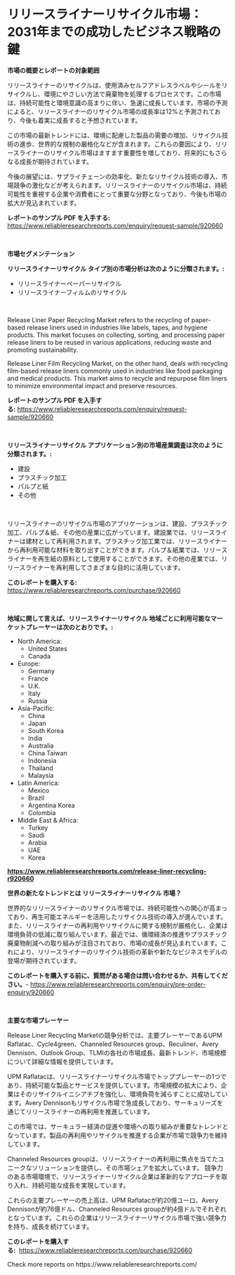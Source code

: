 <p><h1>リリースライナーリサイクル市場：2031年までの成功したビジネス戦略の鍵</h1></p><p><strong>市場の概要とレポートの対象範囲</strong></p>
<p><p>リリースライナーのリサイクルは、使用済みセルフアドレスラベルやシールをリサイクルし、環境にやさしい方法で廃棄物を処理するプロセスです。この市場は、持続可能性と環境意識の高まりに伴い、急速に成長しています。市場の予測によると、リリースライナーのリサイクル市場の成長率は12%と予測されており、今後も着実に成長すると予想されています。</p><p>この市場の最新トレンドには、環境に配慮した製品の需要の増加、リサイクル技術の進歩、世界的な規制の厳格化などが含まれます。これらの要因により、リリースライナーのリサイクル市場はますます重要性を増しており、将来的にもさらなる成長が期待されています。</p><p>今後の展望には、サプライチェーンの効率化、新たなリサイクル技術の導入、市場競争の激化などが考えられます。リリースライナーのリサイクル市場は、持続可能性を重視する企業や消費者にとって重要な分野となっており、今後も市場の拡大が見込まれています。</p></p>
<p><strong>レポートのサンプル PDF を入手する:</strong> <a href="https://www.reliableresearchreports.com/enquiry/request-sample/920660">https://www.reliableresearchreports.com/enquiry/request-sample/920660</a></p>
<p>&nbsp;</p>
<p><strong>市場セグメンテーション</strong></p>
<p><strong>リリースライナーリサイクル タイプ別の市場分析は次のように分類されます。:</strong></p>
<p><ul><li>リリースライナーペーパーリサイクル</li><li>リリースライナーフィルムのリサイクル</li></ul></p>
<p>&nbsp;</p>
<p><p>Release Liner Paper Recycling Market refers to the recycling of paper-based release liners used in industries like labels, tapes, and hygiene products. This market focuses on collecting, sorting, and processing paper release liners to be reused in various applications, reducing waste and promoting sustainability. </p><p>Release Liner Film Recycling Market, on the other hand, deals with recycling film-based release liners commonly used in industries like food packaging and medical products. This market aims to recycle and repurpose film liners to minimize environmental impact and preserve resources.</p></p>
<p><strong>レポートのサンプル PDF を入手する:</strong>&nbsp;<a href="https://www.reliableresearchreports.com/enquiry/request-sample/920660">https://www.reliableresearchreports.com/enquiry/request-sample/920660</a></p>
<p>&nbsp;</p>
<p><strong> リリースライナーリサイクル アプリケーション別の市場産業調査は次のように分類されます。:</strong></p>
<p><ul><li>建設</li><li>プラスチック加工</li><li>パルプと紙</li><li>その他</li></ul></p>
<p>&nbsp;</p>
<p><p>リリースライナーのリサイクル市場のアプリケーションは、建設、プラスチック加工、パルプ＆紙、その他の産業に広がっています。建設業では、リリースライナーは建材として再利用されます。プラスチック加工業では、リリースライナーから再利用可能な材料を取り出すことができます。パルプ＆紙業では、リリースライナーを再生紙の原料として使用することができます。その他の産業では、リリースライナーを再利用してさまざまな目的に活用しています。</p></p>
<p><strong>このレポートを購入する:</strong>&nbsp; <a href="https://www.reliableresearchreports.com/purchase/920660">https://www.reliableresearchreports.com/purchase/920660</a></p>
<p>&nbsp;</p>
<p><strong>地域に関して言えば、リリースライナーリサイクル 地域ごとに利用可能なマーケットプレーヤーは次のとおりです。:</strong></p>
<p><ul>
    <li>
        North America:
        <ul>
            <li>United States</li>
            <li>Canada</li>
        </ul>
    </li>
    <li>
        Europe:
        <ul>
            <li>Germany</li>
            <li>France</li>
            <li>U.K.</li>
            <li>Italy</li>
            <li>Russia</li>
        </ul>
    </li>
    <li>
        Asia-Pacific:
        <ul>
            <li>China</li>
            <li>Japan</li>
            <li>South Korea</li>
            <li>India</li>
            <li>Australia</li>
            <li>China Taiwan</li>
            <li>Indonesia</li>
            <li>Thailand</li>
            <li>Malaysia</li>
        </ul>
    </li>
    <li>
        Latin America:
        <ul>
            <li>Mexico</li>
            <li>Brazil</li>
            <li>Argentina Korea</li>
            <li>Colombia</li>
        </ul>
    </li>
    <li>
        Middle East & Africa:
        <ul>
            <li>Turkey</li>
            <li>Saudi</li>
            <li>Arabia</li>
            <li>UAE</li>
            <li>Korea</li>
        </ul>
    </li>
    </ul></p>
<p><strong><a href="https://www.reliableresearchreports.com/release-liner-recycling-r920660">https://www.reliableresearchreports.com/release-liner-recycling-r920660</a></strong>&nbsp;</p>
<p><strong>世界の新たなトレンドとは リリースライナーリサイクル 市場？</strong></p>
<p><p>世界的なリリースライナーのリサイクル市場では、持続可能性への関心が高まっており、再生可能エネルギーを活用したリサイクル技術の導入が進んでいます。また、リリースライナーの再利用やリサイクルに関する規制が厳格化し、企業は環境負荷の低減に取り組んでいます。最近では、循環経済の推進やプラスチック廃棄物削減への取り組みが注目されており、市場の成長が見込まれています。これにより、リリースライナーのリサイクル技術の革新や新たなビジネスモデルの登場が期待されています。</p></p>
<p><strong>このレポートを購入する前に、質問がある場合は問い合わせるか、共有してください。</strong>- <a href="https://www.reliableresearchreports.com/enquiry/pre-order-enquiry/920660">https://www.reliableresearchreports.com/enquiry/pre-order-enquiry/920660</a></p>
<p>&nbsp;</p>
<p><strong>主要な市場プレーヤー</strong></p>
<p><p>Release Liner Recycling Marketの競争分析では、主要プレーヤーであるUPM Raflatac、Cycle4green、Channeled Resources group、Reculiner、Avery Dennison、Outlook Group、TLMIの各社の市場成長、最新トレンド、市場規模について詳細な情報を提供しています。 </p><p>UPM Raflatacは、リリースライナーリサイクル市場でトッププレーヤーの1つであり、持続可能な製品とサービスを提供しています。市場規模の拡大により、企業はそのリサイクルイニシアチブを強化し、環境負荷を減らすことに成功しています。Avery Dennisonもリサイクル市場で急成長しており、サーキュリーズを通じてリリースライナーの再利用を推進しています。 </p><p>この市場では、サーキュラー経済の促進や環境への取り組みが重要なトレンドとなっています。製品の再利用やリサイクルを推進する企業が市場で競争力を維持しています。 </p><p>Channeled Resources groupは、リリースライナーの再利用に焦点を当てたユニークなソリューションを提供し、その市場シェアを拡大しています。 競争力のある市場環境で、リリースライナーリサイクル企業は革新的なアプローチを取り入れ、持続可能な成長を実現しています。 </p><p>これらの主要プレーヤーの売上高は、UPM Raflatacが約20億ユーロ、Avery Dennisonが約76億ドル、Channeled Resources groupが約4億ドルでそれぞれとなっています。これらの企業はリリースライナーリサイクル市場で強い競争力を持ち、成長を続けています。</p></p>
<p><strong>このレポートを購入する:</strong>&nbsp;&nbsp;<a href="https://www.reliableresearchreports.com/purchase/920660">https://www.reliableresearchreports.com/purchase/920660</a></p>
<p>Check more reports on https://www.reliableresearchreports.com/</p>